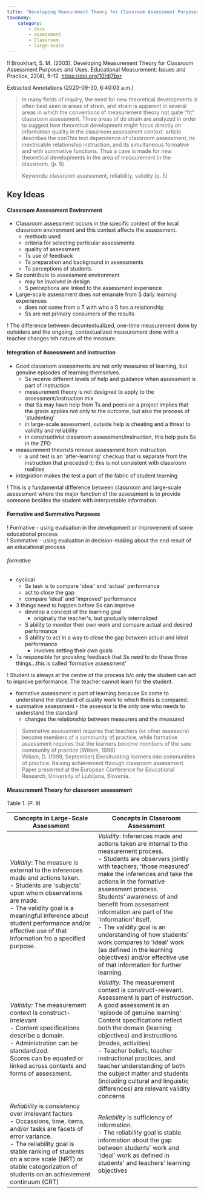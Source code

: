 ```yaml
---
title: 'Developing Measurement Theory for Classroom Assessment Purposes and Uses'
taxonomy:
    category:
        - docs
        - assessment
        - Classroom
        - large-scale
---
```


!! Brookhart, S. M. (2003). Developing Measurement Theory for Classroom Assessment Purposes and Uses. Educational Measurement: Issues and Practice, 22(4), 5–12. https://doi.org/10/dj7bxr

Extracted Annotations (2020-09-30, 6:40:03 a.m.)

> In many fields of inquiry, the need for new theoretical developments is often best seen in areas of strain, and strain is apparent in several areas in which the conventions of measurement theory not quite "fit" classroom assessment. Three areas of do strain are analyzed in order to suggest how theoretical development might focus directly on information quality in the classroom assessment context. article describes the conThis text dependence of classroom assessment, its inextricable relationship instruction, and its simultaneous formative and with summative functions. Thus a case is made for new theoretical developments in the area of measurement in the classroom. (p. 5)

> Keywords: classroom assessment, reliability, validity (p. 5)

## Key Ideas

#### Classroom Assessment Environment
- Classroom assessment occurs in the specific context of the local classroom environment and this context affects the assessment.
  - methods used
  - criteria for selecting particular assessments
  - quality of assessment
  - Ts use of feedback
  - Ts preparation and background in assessments
  - Ts perceptions of students
- Ss contribute to assessment environment
  - may be involved in design
  - S perceptions are linked to the assessment experience
- Large-scale assessment does not emanate from S daily learning experiences
  - does not come from a T with who a S has a relationship
  - Ss are not primary consumers of the results

! The difference between decontextualized, one-time measurement done by outsiders and the ongoing, contextualized measurement done with a teacher changes teh nature of the measure.

#### Integration of Assessment and instruction
- Good classroom assessments are not only measures of learning, but genuine episodes of learning themselves.
  - Ss receive different levels of help and guidance when assessment is part of instruction
  - measurement theory is not designed to apply to the assessment/instruction mix
  - that Ss may have help from Ts and peers on a project implies that the grade applies not only to the outcome, but also the process of 'studenting'
  - in large-scale assessment, outside help is cheating and a threat to validity and reliability
  - in constructivist classroom assessment/instruction, this help puts Ss in the ZPD
- measurement theorists remove assessment from instruction
  - a unit test is an 'after-learning' checkup that is separate from the instruction that preceded it; this is not consistent with classroom realities
- integration makes the test a part of the fabric of student learning

! This is a fundamental difference between classroom and large-scale assessment where the major function of the assessment is to provide someone besides the student with interpretable information.

#### Formative and Summative Purposes

! Formative - using evaluation in the development or improvement of some educational process  
! Summative - using evaluation in decision-making about the end result of an educational process

###### formative
- cyclical
  - Ss task is to compare 'ideal' and 'actual' performance
  - act to close the gap
  - compare 'ideal' and 'improved' performance
- 3 things need to happen before Ss can improve
  - develop a concept of the learning goal
    - originally the teacher's, but gradually internalized
  - S ability to monitor their own work and compare actual and desired performance
  - S ability to act in a way to close the gap between actual and ideal performance
    - involves setting their own goals
- Ts responsible for providing feedback that Ss need to do these three things...this is called 'formative assessment'

! Student is always at the centre of the process b/c only the student can act to improve performance. The teacher cannot learn for the student.

- formative assessment is part of learning because Ss come to understand the standard of quality work to which theirs is compared.
- summative assessment - the assessor is the only one who needs to understand the standard
  - changes the relationship between measurers and the measured

> Summative assessment requires that teachers (or other assessors) become members of a community of practice, while formative assessment requires that the learners become members of the `same` community of practice (Wiliam, 1998)  
> Wiliam, D. (1998, September) Enculturating learners into communities of practice: Raising achievement through classroom assessment. Paper presented at the European Conference for Educational Research, University of Ljubljana, Slovenia.

#### Measurement Theory for classroom assessment

Table 1. (P. 9)

| Concepts in Large-Scale Assessment | Concepts in Classroom Assessment|
|---|---|
|*Validity*: The measure is external to the inferences made and actions taken. <br> - Students are 'subjects' upon whom observations are made. <br> - The validity goal is a meaningful inference about student performance and/or effective use of that information fro a specified purpose.   | *Validity*: Inferences made and actions taken are internal to the measurement process. <br> - Students are observers jointly with teachers; 'those measured' make the inferences and take the actions in the formative assessment process. <br> Students' awareness of and benefit from assessment information are part of the 'information' itself. <br> - The validity goal is an understanding of how students' work compares to  'ideal' work (as defined in the learning objectives) and/or effective use of that information for further learning.   |
| *Validity:* The measurement context is construct-irrelevant <br> - Content specifications describe a domain. <br> - Administration can be standardized. <br> Scores can be equated or linked across contexts and forms of assessment.   | *Validity:* The measurement context is construct-relevant. <br> Assessment is part of instruction. A good assessment is an 'episode of genuine learning' <br> Content specifications reflect both the domain (learning objectives) and instructions (modes, activities) <br> - Teacher beliefs, teacher instructional practices, and teacher understanding of both the subject matter and students (including cultural and linguistic differences) are relevant validity concerns   |
|*Reliability* is consistency over irrelevant factors <br> - Occassions, time, items, and/or tasks are facets of error variance. <br> - The reliability goal is stable ranking of students on a score scale (NRT) or stable categorization of students on an achievement continuum (CRT)   | *Reliability* is sufficiency of information. <br> - The reliability goal is stable information about the gap between students' work and 'ideal' work as defined in students' and teachers' learning objectives  |
